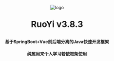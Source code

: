 <p align="center">
	<img alt="logo" src="https://pics4.baidu.com/feed/0b7b02087bf40ad1301434c494be58d6a8ecce45.jpeg?token=10f47c23b34c9b5cc567c6473614308f">
</p>
<h1 align="center" style="margin: 30px 0 30px; font-weight: bold;">RuoYi v3.8.3</h1>
<h4 align="center">基于SpringBoot+Vue前后端分离的Java快速开发框架</h4>
<h4 align="center">纯属用来个人学习若依框架使用</h4>